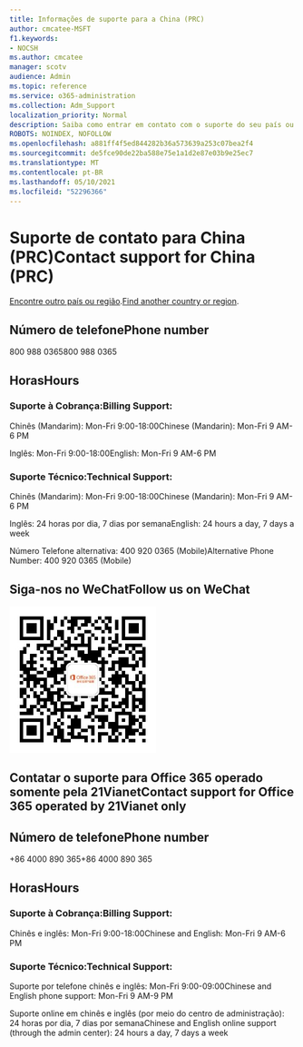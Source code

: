 ```yaml
---
title: Informações de suporte para a China (PRC)
author: cmcatee-MSFT
f1.keywords:
- NOCSH
ms.author: cmcatee
manager: scotv
audience: Admin
ms.topic: reference
ms.service: o365-administration
ms.collection: Adm_Support
localization_priority: Normal
description: Saiba como entrar em contato com o suporte do seu país ou região.
ROBOTS: NOINDEX, NOFOLLOW
ms.openlocfilehash: a881ff4f5ed844282b36a573639a253c07bea2f4
ms.sourcegitcommit: de5fce90de22ba588e75e1a1d2e87e03b9e25ec7
ms.translationtype: MT
ms.contentlocale: pt-BR
ms.lasthandoff: 05/10/2021
ms.locfileid: "52296366"
---
```

# <a name="contact-support-for-china-prc"></a><span data-ttu-id="9ffb0-103">Suporte de contato para China (PRC)</span><span class="sxs-lookup"><span data-stu-id="9ffb0-103">Contact support for China (PRC)</span></span>

<span data-ttu-id="9ffb0-104">[Encontre outro país ou região](../../business-video/get-help-support.md).</span><span class="sxs-lookup"><span data-stu-id="9ffb0-104">[Find another country or region](../../business-video/get-help-support.md).</span></span>

## <a name="phone-number"></a><span data-ttu-id="9ffb0-105">Número de telefone</span><span class="sxs-lookup"><span data-stu-id="9ffb0-105">Phone number</span></span>
<span data-ttu-id="9ffb0-106">800 988 0365</span><span class="sxs-lookup"><span data-stu-id="9ffb0-106">800 988 0365</span></span>

## <a name="hours"></a><span data-ttu-id="9ffb0-107">Horas</span><span class="sxs-lookup"><span data-stu-id="9ffb0-107">Hours</span></span>
### <a name="billing-support"></a><span data-ttu-id="9ffb0-108">Suporte à Cobrança:</span><span class="sxs-lookup"><span data-stu-id="9ffb0-108">Billing Support:</span></span>

<span data-ttu-id="9ffb0-109">Chinês (Mandarim): Mon-Fri 9:00-18:00</span><span class="sxs-lookup"><span data-stu-id="9ffb0-109">Chinese (Mandarin): Mon-Fri 9 AM-6 PM</span></span>

<span data-ttu-id="9ffb0-110">Inglês: Mon-Fri 9:00-18:00</span><span class="sxs-lookup"><span data-stu-id="9ffb0-110">English: Mon-Fri 9 AM-6 PM</span></span>

### <a name="technical-support"></a><span data-ttu-id="9ffb0-111">Suporte Técnico:</span><span class="sxs-lookup"><span data-stu-id="9ffb0-111">Technical Support:</span></span>

<span data-ttu-id="9ffb0-112">Chinês (Mandarim): Mon-Fri 9:00-18:00</span><span class="sxs-lookup"><span data-stu-id="9ffb0-112">Chinese (Mandarin): Mon-Fri 9 AM-6 PM</span></span>

<span data-ttu-id="9ffb0-113">Inglês: 24 horas por dia, 7 dias por semana</span><span class="sxs-lookup"><span data-stu-id="9ffb0-113">English: 24 hours a day, 7 days a week</span></span>

<span data-ttu-id="9ffb0-114">Número Telefone alternativa: 400 920 0365 (Mobile)</span><span class="sxs-lookup"><span data-stu-id="9ffb0-114">Alternative Phone Number: 400 920 0365 (Mobile)</span></span>

## <a name="follow-us-on-wechat"></a><span data-ttu-id="9ffb0-115">Siga-nos no WeChat</span><span class="sxs-lookup"><span data-stu-id="9ffb0-115">Follow us on WeChat</span></span>
![Código QR do WeChat](../../media/4d8fe09c-1a11-4cd8-be4c-75add8dccddd.jpg)

## <a name="contact-support-for-office-365-operated-by-21vianet-only"></a><span data-ttu-id="9ffb0-117">Contatar o suporte para Office 365 operado somente pela 21Vianet</span><span class="sxs-lookup"><span data-stu-id="9ffb0-117">Contact support for Office 365 operated by 21Vianet only</span></span>
## <a name="phone-number"></a><span data-ttu-id="9ffb0-118">Número de telefone</span><span class="sxs-lookup"><span data-stu-id="9ffb0-118">Phone number</span></span>
<span data-ttu-id="9ffb0-119">+86 4000 890 365</span><span class="sxs-lookup"><span data-stu-id="9ffb0-119">+86 4000 890 365</span></span>

## <a name="hours"></a><span data-ttu-id="9ffb0-120">Horas</span><span class="sxs-lookup"><span data-stu-id="9ffb0-120">Hours</span></span>
### <a name="billing-support"></a><span data-ttu-id="9ffb0-121">Suporte à Cobrança:</span><span class="sxs-lookup"><span data-stu-id="9ffb0-121">Billing Support:</span></span>

<span data-ttu-id="9ffb0-122">Chinês e inglês: Mon-Fri 9:00-18:00</span><span class="sxs-lookup"><span data-stu-id="9ffb0-122">Chinese and English: Mon-Fri 9 AM-6 PM</span></span>

### <a name="technical-support"></a><span data-ttu-id="9ffb0-123">Suporte Técnico:</span><span class="sxs-lookup"><span data-stu-id="9ffb0-123">Technical Support:</span></span>

<span data-ttu-id="9ffb0-124">Suporte por telefone chinês e inglês: Mon-Fri 9:00-09:00</span><span class="sxs-lookup"><span data-stu-id="9ffb0-124">Chinese and English phone support: Mon-Fri 9 AM-9 PM</span></span>

<span data-ttu-id="9ffb0-125">Suporte online em chinês e inglês (por meio do centro de administração): 24 horas por dia, 7 dias por semana</span><span class="sxs-lookup"><span data-stu-id="9ffb0-125">Chinese and English online support (through the admin center): 24 hours a day, 7 days a week</span></span>
